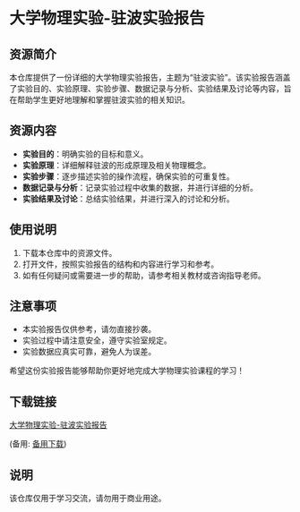 # 大学物理实验-驻波实验报告

## 资源简介

本仓库提供了一份详细的大学物理实验报告，主题为“驻波实验”。该实验报告涵盖了实验目的、实验原理、实验步骤、数据记录与分析、实验结果及讨论等内容，旨在帮助学生更好地理解和掌握驻波实验的相关知识。

## 资源内容

- **实验目的**：明确实验的目标和意义。
- **实验原理**：详细解释驻波的形成原理及相关物理概念。
- **实验步骤**：逐步描述实验的操作流程，确保实验的可重复性。
- **数据记录与分析**：记录实验过程中收集的数据，并进行详细的分析。
- **实验结果及讨论**：总结实验结果，并进行深入的讨论和分析。

## 使用说明

1. 下载本仓库中的资源文件。
2. 打开文件，按照实验报告的结构和内容进行学习和参考。
3. 如有任何疑问或需要进一步的帮助，请参考相关教材或咨询指导老师。

## 注意事项

- 本实验报告仅供参考，请勿直接抄袭。
- 实验过程中请注意安全，遵守实验室规定。
- 实验数据应真实可靠，避免人为误差。

希望这份实验报告能够帮助你更好地完成大学物理实验课程的学习！

## 下载链接
[大学物理实验-驻波实验报告](https://pan.quark.cn/s/0cfd1a11a9b7) 

(备用: [备用下载](https://pan.baidu.com/s/1luUX_aeiUPnGD5JWIRnzlg?pwd=1234))

## 说明

该仓库仅用于学习交流，请勿用于商业用途。
